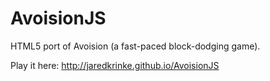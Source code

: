 AvoisionJS
==========

HTML5 port of Avoision (a fast-paced block-dodging game).

Play it here:
http://jaredkrinke.github.io/AvoisionJS

